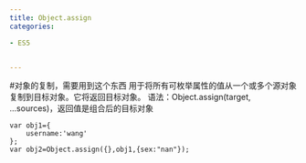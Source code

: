 ```yaml
---
title: Object.assign
categories: 

- ES5


---
```


#对象的复制，需要用到这个东西
用于将所有可枚举属性的值从一个或多个源对象复制到目标对象。它将返回目标对象。
语法：Object.assign(target, ...sources)，返回值是组合后的目标对象
```
var obj1={
    username:'wang'
};
var obj2=Object.assign({},obj1,{sex:"nan"});
```




